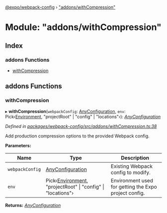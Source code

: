 [@expo/webpack-config](../README.md) › ["addons/withCompression"](_addons_withcompression_.md)

# Module: "addons/withCompression"

## Index

### addons Functions

* [withCompression](_addons_withcompression_.md#withcompression)

## addons Functions

###  withCompression

▸ **withCompression**(`webpackConfig`: [AnyConfiguration](_types_.md#anyconfiguration), `env`: Pick‹[Environment](_types_.md#environment), "projectRoot" | "config" | "locations"›): *[AnyConfiguration](_types_.md#anyconfiguration)*

*Defined in [packages/webpack-config/src/addons/withCompression.ts:38](https://github.com/expo/expo-cli/blob/61a3bbc1/packages/webpack-config/src/addons/withCompression.ts#L38)*

Add production compression options to the provided Webpack config.

**Parameters:**

Name | Type | Description |
------ | ------ | ------ |
`webpackConfig` | [AnyConfiguration](_types_.md#anyconfiguration) | Existing Webpack config to modify. |
`env` | Pick‹[Environment](_types_.md#environment), "projectRoot" &#124; "config" &#124; "locations"› | Environment used for getting the Expo project config. |

**Returns:** *[AnyConfiguration](_types_.md#anyconfiguration)*
